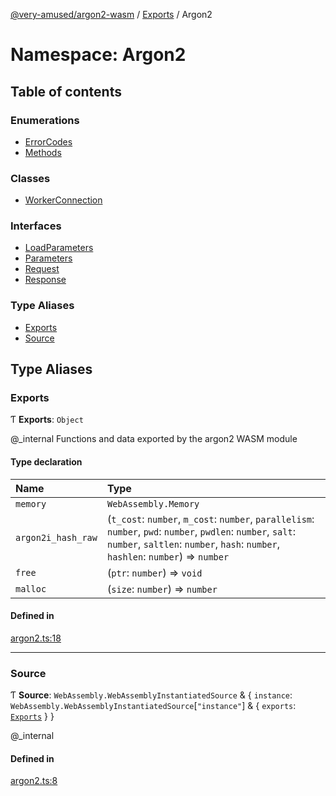 [@very-amused/argon2-wasm](../README.md) / [Exports](../modules.md) / Argon2

# Namespace: Argon2

## Table of contents

### Enumerations

- [ErrorCodes](../enums/Argon2.ErrorCodes.md)
- [Methods](../enums/Argon2.Methods.md)

### Classes

- [WorkerConnection](../classes/Argon2.WorkerConnection.md)

### Interfaces

- [LoadParameters](../interfaces/Argon2.LoadParameters.md)
- [Parameters](../interfaces/Argon2.Parameters.md)
- [Request](../interfaces/Argon2.Request.md)
- [Response](../interfaces/Argon2.Response.md)

### Type Aliases

- [Exports](Argon2.md#exports)
- [Source](Argon2.md#source)

## Type Aliases

### Exports

Ƭ **Exports**: `Object`

@_internal
Functions and data exported by the argon2 WASM module

#### Type declaration

| Name | Type |
| :------ | :------ |
| `memory` | `WebAssembly.Memory` |
| `argon2i_hash_raw` | (`t_cost`: `number`, `m_cost`: `number`, `parallelism`: `number`, `pwd`: `number`, `pwdlen`: `number`, `salt`: `number`, `saltlen`: `number`, `hash`: `number`, `hashlen`: `number`) => `number` |
| `free` | (`ptr`: `number`) => `void` |
| `malloc` | (`size`: `number`) => `number` |

#### Defined in

[argon2.ts:18](https://github.com/very-amused/argon2-wasm/blob/b5d6815/src/argon2.ts#L18)

___

### Source

Ƭ **Source**: `WebAssembly.WebAssemblyInstantiatedSource` & { `instance`: `WebAssembly.WebAssemblyInstantiatedSource`[``"instance"``] & { `exports`: [`Exports`](Argon2.md#exports)  }  }

@_internal

#### Defined in

[argon2.ts:8](https://github.com/very-amused/argon2-wasm/blob/b5d6815/src/argon2.ts#L8)
